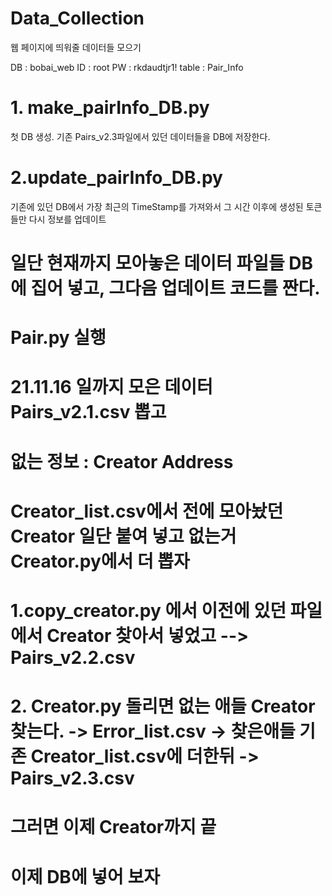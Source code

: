 # Data_Collection
웹 페이지에 띄워줄 데이터들 모으기

DB : bobai_web
ID : root
PW : rkdaudtjr1!
table : Pair_Info

# 1. make_pairInfo_DB.py
첫 DB 생성. 기존 Pairs_v2.3파일에서 있던 데이터들을 DB에 저장한다.

# 2.update_pairInfo_DB.py
기존에 있던 DB에서 가장 최근의 TimeStamp를 가져와서 그 시간 이후에 생성된 토큰들만 다시 정보를 업데이트



# 일단 현재까지 모아놓은 데이터 파일들 DB에 집어 넣고, 그다음 업데이트 코드를 짠다.
# Pair.py 실행
# 21.11.16 일까지 모은 데이터 Pairs_v2.1.csv 뽑고
# 없는 정보 : Creator Address 
# Creator_list.csv에서 전에 모아놨던 Creator 일단 붙여 넣고 없는거 Creator.py에서 더 뽑자

# 1.copy_creator.py 에서 이전에 있던 파일에서 Creator 찾아서 넣었고  --> Pairs_v2.2.csv
# 2. Creator.py 돌리면 없는 애들 Creator 찾는다. -> Error_list.csv -> 찾은애들 기존 Creator_list.csv에 더한뒤 -> Pairs_v2.3.csv
# 그러면 이제 Creator까지 끝


# 이제 DB에 넣어 보자

